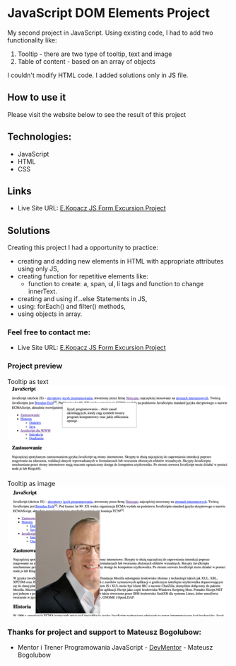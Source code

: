 # JavaScript DOM Elements Project

My second project in JavaScript. Using existing code, I had to add two functionality like:

1. Tooltip - there are two type of tooltip, text and image
2. Table of content - based on an array of objects

I couldn't modify HTML code.
I added solutions only in JS file.

## How to use it
Please visit the website below to see the result of this project

## Technologies:
* JavaScript
* HTML
* CSS

## Links
* Live Site URL: [E.Kopacz JS Form Excursion Project](https://ekopacz-js-dom-project.netlify.app)

## Solutions
Creating this project I had a opportunity to practice:
* creating and adding new elements in HTML with appropriate attributes using only JS,
* creating function for repetitive elements like:
    * function to create: a, span, ul, li tags and function to change innerText.
* creating and using if…else Statements in JS,
* using: forEach() and filter() methods,
* using objects in array.

### Feel free to contact me:
* Live Site URL: [E.Kopacz JS Form Excursion Project](https://ekopacz-js-form-project.netlify.app)

### Project preview

Tooltip as text
![Project-preview](./assets/preview/screen1.png)

Tooltip as image
![Project-preview](./assets/preview/screen2.png)

### Thanks for project and support to Mateusz Bogolubow:
* Mentor i Trener Programowania JavaScript - [DevMentor](https://devmentor.pl/) - Mateusz Bogolubow
